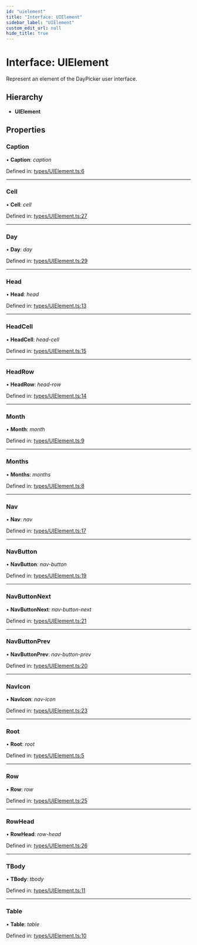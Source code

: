 ```yaml
---
id: "uielement"
title: "Interface: UIElement"
sidebar_label: "UIElement"
custom_edit_url: null
hide_title: true
---
```


# Interface: UIElement

Represent an element of the DayPicker user interface.

## Hierarchy

* **UIElement**

## Properties

### Caption

• **Caption**: *caption*

Defined in: [types/UIElement.ts:6](https://github.com/gpbl/react-day-picker/blob/7a46f8df/packages/react-day-picker/src/types/UIElement.ts#L6)

___

### Cell

• **Cell**: *cell*

Defined in: [types/UIElement.ts:27](https://github.com/gpbl/react-day-picker/blob/7a46f8df/packages/react-day-picker/src/types/UIElement.ts#L27)

___

### Day

• **Day**: *day*

Defined in: [types/UIElement.ts:29](https://github.com/gpbl/react-day-picker/blob/7a46f8df/packages/react-day-picker/src/types/UIElement.ts#L29)

___

### Head

• **Head**: *head*

Defined in: [types/UIElement.ts:13](https://github.com/gpbl/react-day-picker/blob/7a46f8df/packages/react-day-picker/src/types/UIElement.ts#L13)

___

### HeadCell

• **HeadCell**: *head-cell*

Defined in: [types/UIElement.ts:15](https://github.com/gpbl/react-day-picker/blob/7a46f8df/packages/react-day-picker/src/types/UIElement.ts#L15)

___

### HeadRow

• **HeadRow**: *head-row*

Defined in: [types/UIElement.ts:14](https://github.com/gpbl/react-day-picker/blob/7a46f8df/packages/react-day-picker/src/types/UIElement.ts#L14)

___

### Month

• **Month**: *month*

Defined in: [types/UIElement.ts:9](https://github.com/gpbl/react-day-picker/blob/7a46f8df/packages/react-day-picker/src/types/UIElement.ts#L9)

___

### Months

• **Months**: *months*

Defined in: [types/UIElement.ts:8](https://github.com/gpbl/react-day-picker/blob/7a46f8df/packages/react-day-picker/src/types/UIElement.ts#L8)

___

### Nav

• **Nav**: *nav*

Defined in: [types/UIElement.ts:17](https://github.com/gpbl/react-day-picker/blob/7a46f8df/packages/react-day-picker/src/types/UIElement.ts#L17)

___

### NavButton

• **NavButton**: *nav-button*

Defined in: [types/UIElement.ts:19](https://github.com/gpbl/react-day-picker/blob/7a46f8df/packages/react-day-picker/src/types/UIElement.ts#L19)

___

### NavButtonNext

• **NavButtonNext**: *nav-button-next*

Defined in: [types/UIElement.ts:21](https://github.com/gpbl/react-day-picker/blob/7a46f8df/packages/react-day-picker/src/types/UIElement.ts#L21)

___

### NavButtonPrev

• **NavButtonPrev**: *nav-button-prev*

Defined in: [types/UIElement.ts:20](https://github.com/gpbl/react-day-picker/blob/7a46f8df/packages/react-day-picker/src/types/UIElement.ts#L20)

___

### NavIcon

• **NavIcon**: *nav-icon*

Defined in: [types/UIElement.ts:23](https://github.com/gpbl/react-day-picker/blob/7a46f8df/packages/react-day-picker/src/types/UIElement.ts#L23)

___

### Root

• **Root**: *root*

Defined in: [types/UIElement.ts:5](https://github.com/gpbl/react-day-picker/blob/7a46f8df/packages/react-day-picker/src/types/UIElement.ts#L5)

___

### Row

• **Row**: *row*

Defined in: [types/UIElement.ts:25](https://github.com/gpbl/react-day-picker/blob/7a46f8df/packages/react-day-picker/src/types/UIElement.ts#L25)

___

### RowHead

• **RowHead**: *row-head*

Defined in: [types/UIElement.ts:26](https://github.com/gpbl/react-day-picker/blob/7a46f8df/packages/react-day-picker/src/types/UIElement.ts#L26)

___

### TBody

• **TBody**: *tbody*

Defined in: [types/UIElement.ts:11](https://github.com/gpbl/react-day-picker/blob/7a46f8df/packages/react-day-picker/src/types/UIElement.ts#L11)

___

### Table

• **Table**: *table*

Defined in: [types/UIElement.ts:10](https://github.com/gpbl/react-day-picker/blob/7a46f8df/packages/react-day-picker/src/types/UIElement.ts#L10)

